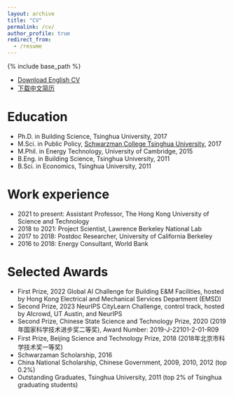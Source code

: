 ```yaml
---
layout: archive
title: "CV"
permalink: /cv/
author_profile: true
redirect_from:
  - /resume
---
```


{% include base_path %}

* [Download English CV](https://wenha0zhang.github.io/assets/Curriculum_Vitae.pdf)
* [下载中文简历](http://walterzwang.github.io/files/CV_c.pdf)

Education
======
* Ph.D. in Building Science, Tsinghua University, 2017
* M.Sci. in Public Policy, [Schwarzman College Tsinghua University](https://www.schwarzmanscholars.org/), 2017
* M.Phil. in Energy Technology, University of Cambridge, 2015
* B.Eng. in Building Science, Tsinghua University, 2011
* B.Sci. in Economics, Tsinghua University, 2011

Work experience
======
* 2021 to present: Assistant Professor, The Hong Kong University of Science and Technology
* 2018 to 2021: Project Scientist, Lawrence Berkeley National Lab
* 2017 to 2018: Postdoc Researcher, University of California Berkeley
* 2016 to 2018: Energy Consultant, World Bank
  
Selected Awards
======
* First Prize, 2022 Global AI Challenge for Building E&M Facilities, hosted by Hong Kong Electrical and Mechanical Services Department (EMSD)
* Second Prize, 2023 NeurIPS CityLearn Challenge, control track, hosted by AIcrowd, UT Austin, and NeurIPS
* Second Prize, Chinese State Science and Technology Prize, 2020 (2019年国家科学技术进步奖二等奖), Award Number: 2019-J-22101-2-01-R09
* First Prize, Beijing Science and Technology Prize, 2018 (2018年北京市科学技术奖一等奖)
* Schwarzaman Scholarship, 2016
* China National Scholarship, Chinese Government, 2009, 2010, 2012 (top 0.2%)
* Outstanding Graduates, Tsinghua University, 2011 (top 2% of Tsinghua graduating students)
